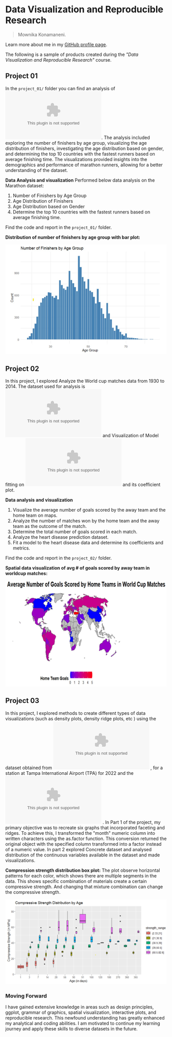 # Data Visualization and Reproducible Research

> Mownika Konamaneni. 

Learn more about me in my [GitHub profile page](https://github.com/MownikaKonamaneni). 


The following is a sample of products created during the _"Data Visualization and Reproducible Research"_ course.


## Project 01

In the `project_01/` folder you can find an analysis of ![marathon data from the year 2017](https://github.com/MownikaKonamaneni/dataviz_final_project/blob/main/project-01/data/marathon_results_2017.csv). The analysis included exploring the number of finishers by age group, visualizing the age distribution of finishers, investigating the age distribution based on gender, and determining the top 10 countries with the fastest runners based on average finishing time. The visualizations provided insights into the demographics and performance of marathon runners, allowing for a better understanding of the dataset.

**Data Analysis and visualization**
Performed below data analysis on the Marathon dataset:

1. Number of Finishers by Age Group
2. Age Distribution of Finishers
3. Age Distribution based on Gender
4. Determine the top 10 countries with the fastest runners based on average finishing time.
 
Find the code and report in the `project_01/` folder.

**Distribution of number of finishers by age group with bar plot:** 

![ ](https://github.com/MownikaKonamaneni/dataviz_final_project/blob/main/figures/Project01.jpg)

## Project 02

In this project, I explored  Analyze the World cup matches data from 1930 to 2014. The dataset used for analysis is !["WorldCupMatches.csv"](https://github.com/MownikaKonamaneni/dataviz_final_project/blob/main/project-02/data/WorldCupMatches.csv)  and Visualization of Model fitting on ![Heart disease diagnostic data](https://github.com/MownikaKonamaneni/dataviz_final_project/blob/main/project-02/data/Heart.csv) and its coefficient plot. 

**Data analysis and visualization**
1. Visualize the average number of goals scored by the away team and the home team on maps. 
2. Analyze the number of matches won by the home team and the away team as the outcome of the match.
3. Determine the total number of goals scored in each match.
4. Analyze the heart disease prediction dataset.
5. Fit a model to the heart disease data and determine its coefficients and metrics.

Find the code and report in the `project_02/` folder.

**Spatial data visualization of avg # of goals scored by away team in worldcup matches:** 

![ ](https://github.com/MownikaKonamaneni/dataviz_final_project/blob/main/figures/Project02.jpg)



## Project 03

In this project, I explored methods to create different types of data visualizations (such as density plots, density ridge plots, etc ) using the dataset obtained from ![FSU's Florida Climate Center](https://github.com/MownikaKonamaneni/dataviz_final_project/blob/main/data/tpa_weather_2022.csv) , for a station at Tampa International Airport (TPA) for 2022 and the ![concrete dataset](data/concrete.csv) . In Part 1 of the project, my primary objective was to recreate six graphs that incorporated faceting and ridges. To achieve this, I transformed the "month" numeric column into written characters using the as.factor function. This conversion returned the original object with the specified column transformed into a factor instead of a numeric value. In part 2 explored Concrete dataset and analysed distribution of the continuous variables available in the dataset and made visualizations. 

**Compression strength distribution box plot:**
The plot observe horizontal patterns for each color, which shows there are multiple segments in the data. This shows specific combination of materials create a certain compressive strength. And changing that mixture combination can change the compressive strength.

![](https://github.com/MownikaKonamaneni/dataviz_final_project/blob/main/figures/Project03.jpg)


### Moving Forward

I have gained extensive knowledge in areas such as design principles, ggplot, grammar of graphics, spatial visualization, interactive plots, and reproducible research. This newfound understanding has greatly enhanced my analytical and coding abilities. I am motivated to continue my learning journey and apply these skills to diverse datasets in the future.
